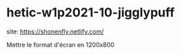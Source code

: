 # hetic-w1p2021-10-jigglypuff

site: https://shonenfly.netlify.com/

Mettre le format d'écran en 1200x800
